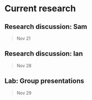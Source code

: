 
# Current research

## Research discussion: Sam

> Nov 21

## Research discussion: Ian

> Nov 28

## Lab: Group presentations

> Nov 29
